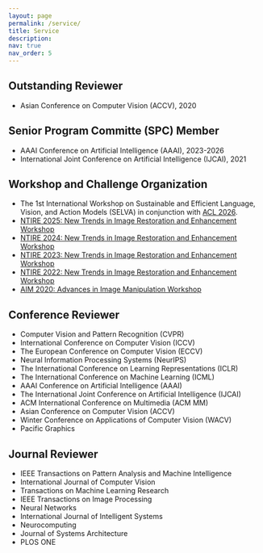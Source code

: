 ```yaml
---
layout: page
permalink: /service/
title: Service
description: 
nav: true
nav_order: 5
---
```


[//]: # (For now, this page is assumed to be a static description of your courses. You can convert it to a collection similar to `_projects/` so that you can have a dedicated page for each course.)

[//]: # ()
[//]: # (Organize your courses by years, topics, or universities, however you like!)


## Outstanding Reviewer
- Asian Conference on Computer Vision (ACCV), 2020

## Senior Program Committe (SPC) Member
- AAAI Conference on Artificial Intelligence (AAAI), 2023-2026
- International Joint Conference on Artificial Intelligence (IJCAI), 2021

## Workshop and Challenge Organization
- The 1st International Workshop on Sustainable and Efficient Language, Vision, and Action Models (SELVA) in conjunction with [ACL 2026](https://2026.aclweb.org/).
- <a href= "https://cvlai.net/ntire/2025/" target="_blank"> NTIRE 2025: New Trends in Image Restoration and Enhancement Workshop</a>
- <a href= "https://cvlai.net/ntire/2024/" target="_blank"> NTIRE 2024: New Trends in Image Restoration and Enhancement Workshop</a>
- <a href= "https://cvlai.net/ntire/2023/" target="_blank"> NTIRE 2023: New Trends in Image Restoration and Enhancement Workshop</a>
- <a href= "https://data.vision.ee.ethz.ch/cvl/ntire22/" target="_blank"> NTIRE 2022: New Trends in Image Restoration and Enhancement Workshop</a>
- <a href= "https://data.vision.ee.ethz.ch/cvl/aim20/" target="_blank"> AIM 2020: Advances in Image Manipulation Workshop</a>



## Conference Reviewer
- Computer Vision and Pattern Recognition (CVPR)
- International Conference on Computer Vision (ICCV)
- The European Conference on Computer Vision (ECCV)
- Neural Information Processing Systems (NeurIPS)
- The International Conference on Learning Representations (ICLR)
- The International Conference on Machine Learning (ICML)
- AAAI Conference on Artificial Intelligence (AAAI)
- The International Joint Conference on Artificial Intelligence (IJCAI)
- ACM International Conference on Multimedia (ACM MM)
- Asian Conference on Computer Vision (ACCV)
- Winter Conference on Applications of Computer Vision (WACV)
- Pacific Graphics

## Journal Reviewer
- IEEE Transactions on Pattern Analysis and Machine Intelligence
- International Journal of Computer Vision
- Transactions on Machine Learning Research
- IEEE Transactions on Image Processing
- Neural Networks
- International Journal of Intelligent Systems
- Neurocomputing
- Journal of Systems Architecture
- PLOS ONE